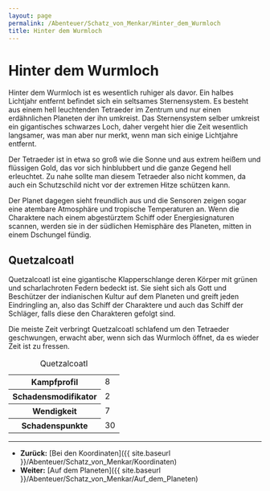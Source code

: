 ```yaml
---
layout: page
permalink: /Abenteuer/Schatz_von_Menkar/Hinter_dem_Wurmloch
title: Hinter dem Wurmloch
---
```


# Hinter dem Wurmloch

Hinter dem Wurmloch ist es wesentlich ruhiger als davor. Ein halbes Lichtjahr entfernt befindet sich ein seltsames Sternensystem. Es besteht aus einem hell leuchtenden Tetraeder im Zentrum und nur einen erdähnlichen Planeten der ihn umkreist. Das Sternensystem selber umkreist ein gigantisches schwarzes Loch, daher vergeht hier die Zeit wesentlich langsamer, was man aber nur merkt, wenn man sich einige Lichtjahre entfernt.

Der Tetraeder ist in etwa so groß wie die Sonne und aus extrem heißem und flüssigen Gold, das vor sich hinblubbert und die ganze Gegend hell erleuchtet. Zu nahe sollte man diesem Tetraeder also nicht kommen, da auch ein Schutzschild nicht vor der extremen Hitze schützen kann.

Der Planet dagegen sieht freundlich aus und die Sensoren zeigen sogar eine atembare Atmosphäre und tropische Temperaturen an. Wenn die Charaktere nach einem abgestürztem Schiff oder Energiesignaturen scannen, werden sie in der südlichen Hemisphäre des Planeten, mitten in einem Dschungel fündig.

## Quetzalcoatl

Quetzalcoatl ist eine gigantische Klapperschlange deren Körper mit grünen und scharlachroten Federn bedeckt ist. Sie sieht sich als Gott und Beschützer der indianischen Kultur auf dem Planeten und greift jeden Eindringling an, also das Schiff der Charaktere und auch das Schiff der Schläger, falls diese den Charakteren gefolgt sind.

Die meiste Zeit verbringt Quetzalcoatl schlafend um den Tetraeder geschwungen, erwacht aber, wenn sich das Wurmloch öffnet, da es wieder Zeit ist zu fressen.

<table>
<caption>Quetzalcoatl</caption>
<tbody>
<tr><th>Kampfprofil</th><td>8</td></tr>
<tr><th>Schadensmodifikator</th><td>2</td></tr>
<tr><th>Wendigkeit</th><td>7</td></tr>
<tr><th>Schadenspunkte</th><td>30</td></tr>
</tbody>
</table>

***

- **Zurück:** [Bei den Koordinaten]({{ site.baseurl }}/Abenteuer/Schatz_von_Menkar/Koordinaten)
- **Weiter:** [Auf dem Planeten]({{ site.baseurl }}/Abenteuer/Schatz_von_Menkar/Auf_dem_Planeten)

